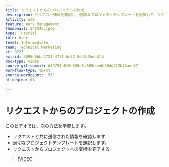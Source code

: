 ```yaml
---
title: リクエストからのプロジェクトの作成
description: リクエスト情報を確認し、適切なプロジェクトテンプレートを選択して、リクエストをプロジェクトに変換する方法について説明します。
activity: use
feature: Work Management
thumbnail: 340343.jpeg
type: Tutorial
role: User
level: Intermediate
team: Technical Marketing
kt: 9723
exl-id: 5095d6bb-2721-47f1-be52-8e43d3edb2fd
doc-type: video
source-git-commit: d39754b619e526e1a869deedb38dd2f2b43aee57
workflow-type: tm+mt
source-wordcount: '57'
ht-degree: 0%

---
```


# リクエストからのプロジェクトの作成

このビデオでは、次の方法を学習します。

* リクエストと共に送信された情報を確認します
* 適切なプロジェクトテンプレートを選択します。
* リクエストからプロジェクトへの変換を完了する

>[!VIDEO](https://video.tv.adobe.com/v/340343/?quality=12)
